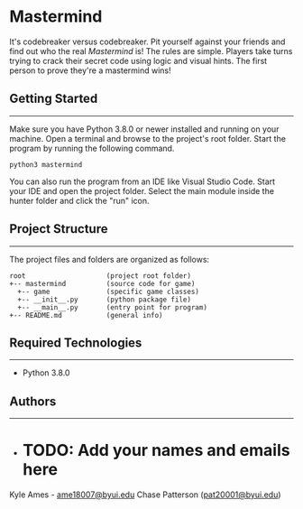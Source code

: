 # Mastermind

It's codebreaker versus codebreaker. Pit yourself against your friends
and find out who the real <i>Mastermind</i> is! The rules are simple.
Players take turns trying to crack their secret code using logic and visual
hints. The first person to prove they're a mastermind wins!

## Getting Started

---

Make sure you have Python 3.8.0 or newer installed and running on your machine.
Open a terminal and browse to the project's root folder. Start the program by
running the following command.

```
python3 mastermind
```

You can also run the program from an IDE like Visual Studio Code. Start your IDE
and open the project folder. Select the main module inside the hunter folder and
click the "run" icon.

## Project Structure

---

The project files and folders are organized as follows:

```
root                    (project root folder)
+-- mastermind          (source code for game)
  +-- game              (specific game classes)
  +-- __init__.py       (python package file)
  +-- __main__.py       (entry point for program)
+-- README.md           (general info)
```

## Required Technologies

---

- Python 3.8.0

## Authors

---

* # TODO: Add your names and emails here
Kyle Ames - ame18007@byui.edu
Chase Patterson (pat20001@byui.edu)
